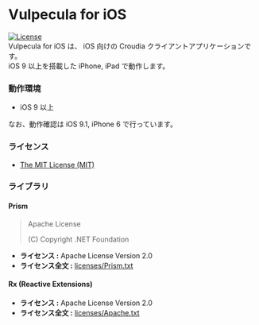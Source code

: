 # Vulpecula for iOS
[![License](https://img.shields.io/github/license/fuyuno/vulpecula.svg?style=flat-square)](https://github.com/fuyuno/Vulpecula/blob/develop/LICENSE.txt)  
Vulpecula for iOS は、 iOS 向けの Croudia クライアントアプリケーションです。  
iOS 9 以上を搭載した iPhone, iPad で動作します。


### 動作環境
* iOS 9 以上

なお、動作確認は iOS 9.1, iPhone 6 で行っています。


### ライセンス
* [The MIT License (MIT)](https://github.com/fuyuno/Vulpecula/blob/develop/LICENSE.txt)


### ライブラリ
#### Prism
> Apache License
>
> (C) Copyright .NET Foundation

* **ライセンス :** Apache License Version 2.0
* **ライセンス全文 :** [licenses/Prism.txt](https://github.com/fuyuno/Vulpecula/blob/develop/licenses/Prism.txt)

#### Rx (Reactive Extensions)
* **ライセンス :** Apache License Version 2.0
* **ライセンス全文 :** [licenses/Apache.txt](https://github.com/fuyuno/Vulpecula/blob/develop/licenses/Apache.txt)